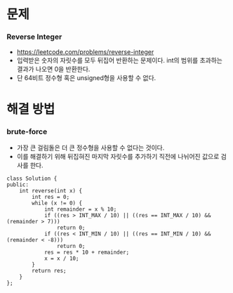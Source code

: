 
# 문제

### Reverse Integer
 - https://leetcode.com/problems/reverse-integer
 - 입력받은 숫자의 자릿수를 모두 뒤집어 반환하는 문제이다. int의 범위를 초과하는 결과가 나오면 0을 반환한다.
 - 단 64비트 정수형 혹은 unsigned형을 사용할 수 없다.


# 해결 방법

### brute-force
 - 가장 큰 걸림돌은 더 큰 정수형을 사용할 수 없다는 것이다.
 - 이를 해결하기 위해 뒤집혀진 마지막 자릿수를 추가하기 직전에 나뉘어진 값으로 검사를 한다.

```
class Solution {
public:
    int reverse(int x) {
        int res = 0;
        while (x != 0) {
            int remainder = x % 10;
            if ((res > INT_MAX / 10) || ((res == INT_MAX / 10) && (remainder > 7)))
                return 0;
            if ((res < INT_MIN / 10) || ((res == INT_MIN / 10) && (remainder < -8)))
                return 0;
            res = res * 10 + remainder;
            x = x / 10;
        }
        return res;
    }
};
```